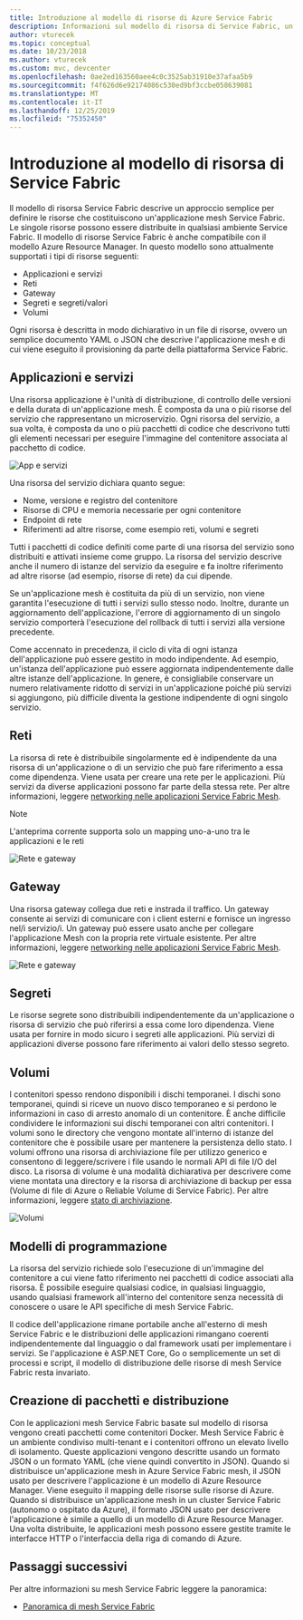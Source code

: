 ```yaml
---
title: Introduzione al modello di risorse di Azure Service Fabric
description: Informazioni sul modello di risorsa di Service Fabric, un approccio semplificato per definire le applicazioni mesh Service Fabric.
author: vturecek
ms.topic: conceptual
ms.date: 10/23/2018
ms.author: vturecek
ms.custom: mvc, devcenter
ms.openlocfilehash: 0ae2ed163560aee4c0c3525ab31910e37afaa5b9
ms.sourcegitcommit: f4f626d6e92174086c530ed9bf3ccbe058639081
ms.translationtype: MT
ms.contentlocale: it-IT
ms.lasthandoff: 12/25/2019
ms.locfileid: "75352450"
---
```

# <a name="introduction-to-service-fabric-resource-model"></a>Introduzione al modello di risorsa di Service Fabric

Il modello di risorsa Service Fabric descrive un approccio semplice per definire le risorse che costituiscono un'applicazione mesh Service Fabric. Le singole risorse possono essere distribuite in qualsiasi ambiente Service Fabric.  Il modello di risorse Service Fabric è anche compatibile con il modello Azure Resource Manager. In questo modello sono attualmente supportati i tipi di risorse seguenti:

- Applicazioni e servizi
- Reti
- Gateway
- Segreti e segreti/valori
- Volumi

Ogni risorsa è descritta in modo dichiarativo in un file di risorse, ovvero un semplice documento YAML o JSON che descrive l'applicazione mesh e di cui viene eseguito il provisioning da parte della piattaforma Service Fabric.

## <a name="applications-and-services"></a>Applicazioni e servizi

Una risorsa applicazione è l'unità di distribuzione, di controllo delle versioni e della durata di un'applicazione mesh. È composta da una o più risorse del servizio che rappresentano un microservizio. Ogni risorsa del servizio, a sua volta, è composta da uno o più pacchetti di codice che descrivono tutti gli elementi necessari per eseguire l'immagine del contenitore associata al pacchetto di codice.

![App e servizi][Image1]

Una risorsa del servizio dichiara quanto segue:

- Nome, versione e registro del contenitore
- Risorse di CPU e memoria necessarie per ogni contenitore
- Endpoint di rete
- Riferimenti ad altre risorse, come esempio reti, volumi e segreti 

Tutti i pacchetti di codice definiti come parte di una risorsa del servizio sono distribuiti e attivati insieme come gruppo. La risorsa del servizio descrive anche il numero di istanze del servizio da eseguire e fa inoltre riferimento ad altre risorse (ad esempio, risorse di rete) da cui dipende.

Se un'applicazione mesh è costituita da più di un servizio, non viene garantita l'esecuzione di tutti i servizi sullo stesso nodo. Inoltre, durante un aggiornamento dell'applicazione, l'errore di aggiornamento di un singolo servizio comporterà l'esecuzione del rollback di tutti i servizi alla versione precedente.

Come accennato in precedenza, il ciclo di vita di ogni istanza dell'applicazione può essere gestito in modo indipendente. Ad esempio, un'istanza dell'applicazione può essere aggiornata indipendentemente dalle altre istanze dell'applicazione. In genere, è consigliabile conservare un numero relativamente ridotto di servizi in un'applicazione poiché più servizi si aggiungono, più difficile diventa la gestione indipendente di ogni singolo servizio.

## <a name="networks"></a>Reti

La risorsa di rete è distribuibile singolarmente ed è indipendente da una risorsa di un'applicazione o di un servizio che può fare riferimento a essa come dipendenza. Viene usata per creare una rete per le applicazioni. Più servizi da diverse applicazioni possono far parte della stessa rete.  Per altre informazioni, leggere [networking nelle applicazioni Service Fabric Mesh](service-fabric-mesh-networks-and-gateways.md).

> [!NOTE]
> L'anteprima corrente supporta solo un mapping uno-a-uno tra le applicazioni e le reti

![Rete e gateway][Image2]

## <a name="gateways"></a>Gateway
Una risorsa gateway collega due reti e instrada il traffico.  Un gateway consente ai servizi di comunicare con i client esterni e fornisce un ingresso nel/i servizio/i.  Un gateway può essere usato anche per collegare l'applicazione Mesh con la propria rete virtuale esistente. Per altre informazioni, leggere [networking nelle applicazioni Service Fabric Mesh](service-fabric-mesh-networks-and-gateways.md).

![Rete e gateway][Image2]

## <a name="secrets"></a>Segreti

Le risorse segrete sono distribuibili indipendentemente da un'applicazione o risorsa di servizio che può riferirsi a essa come loro dipendenza. Viene usata per fornire in modo sicuro i segreti alle applicazioni. Più servizi di applicazioni diverse possono fare riferimento ai valori dello stesso segreto.

## <a name="volumes"></a>Volumi

I contenitori spesso rendono disponibili i dischi temporanei. I dischi sono temporanei, quindi si riceve un nuovo disco temporaneo e si perdono le informazioni in caso di arresto anomalo di un contenitore. È anche difficile condividere le informazioni sui dischi temporanei con altri contenitori. I volumi sono le directory che vengono montate all'interno di istanze del contenitore che è possibile usare per mantenere la persistenza dello stato. I volumi offrono una risorsa di archiviazione file per utilizzo generico e consentono di leggere/scrivere i file usando le normali API di file I/O del disco. La risorsa di volume è una modalità dichiarativa per descrivere come viene montata una directory e la risorsa di archiviazione di backup per essa (Volume di file di Azure o Reliable Volume di Service Fabric).  Per altre informazioni, leggere [stato di archiviazione](service-fabric-mesh-storing-state.md#volumes).

![Volumi][Image3]

## <a name="programming-models"></a>Modelli di programmazione
La risorsa del servizio richiede solo l'esecuzione di un'immagine del contenitore a cui viene fatto riferimento nei pacchetti di codice associati alla risorsa. È possibile eseguire qualsiasi codice, in qualsiasi linguaggio, usando qualsiasi framework all'interno del contenitore senza necessità di conoscere o usare le API specifiche di mesh Service Fabric. 

Il codice dell'applicazione rimane portabile anche all'esterno di mesh Service Fabric e le distribuzioni delle applicazioni rimangano coerenti indipendentemente dal linguaggio o dal framework usati per implementare i servizi. Se l'applicazione è ASP.NET Core, Go o semplicemente un set di processi e script, il modello di distribuzione delle risorse di mesh Service Fabric resta invariato. 

## <a name="packaging-and-deployment"></a>Creazione di pacchetti e distribuzione

Con le applicazioni mesh Service Fabric basate sul modello di risorsa vengono creati pacchetti come contenitori Docker.  Mesh Service Fabric è un ambiente condiviso multi-tenant e i contenitori offrono un elevato livello di isolamento.  Queste applicazioni vengono descritte usando un formato JSON o un formato YAML (che viene quindi convertito in JSON). Quando si distribuisce un'applicazione mesh in Azure Service Fabric mesh, il JSON usato per descrivere l'applicazione è un modello di Azure Resource Manager. Viene eseguito il mapping delle risorse sulle risorse di Azure.  Quando si distribuisce un'applicazione mesh in un cluster Service Fabric (autonomo o ospitato da Azure), il formato JSON usato per descrivere l'applicazione è simile a quello di un modello di Azure Resource Manager.  Una volta distribuite, le applicazioni mesh possono essere gestite tramite le interfacce HTTP o l'interfaccia della riga di comando di Azure. 


## <a name="next-steps"></a>Passaggi successivi 
Per altre informazioni su mesh Service Fabric leggere la panoramica:
- [Panoramica di mesh Service Fabric](service-fabric-mesh-overview.md)

[Image1]: media/service-fabric-mesh-service-fabric-resources/AppsAndServices.png
[Image2]: media/service-fabric-mesh-service-fabric-resources/NetworkAndGateway.png
[Image3]: media/service-fabric-mesh-service-fabric-resources/volumes.png
